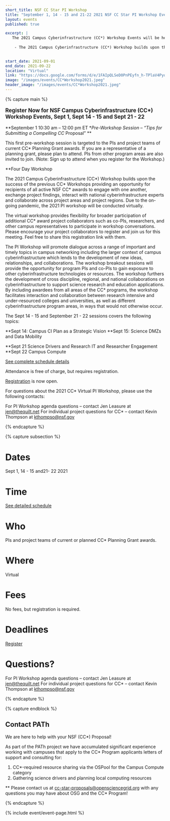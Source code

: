 ```yaml
---
short_title: NSF CC Star PI Workshop 
title: "September 1, 14 - 15 and 21-22 2021 NSF CC Star PI Workshop Events"
layout: events
published: true

excerpt: |
   The 2021 Campus Cyberinfrastructure (CC*) Workshop Events will be held September 1,  14 - 15, and 21 - 22, 2021.
    
    - The 2021 Campus Cyberinfrastructure (CC*) Workshop builds upon the success of the previous CC* Workshops providing an opportunity for recipients of all active NSF CC* awards to engage with one another, exchange project findings, interact with national cyberinfrastructure experts and collaborate across project areas and project regions. Due to the on-going pandemic, the 2021 PI workshop will be conducted virtually.  

   
start_date: 2021-09-01
end_date: 2021-09-22
location: "Virtual"
link: "https://docs.google.com/forms/d/e/1FAIpQLSeD0PnPEyfn_h-TPlaV4PyqUate9M-fI_ykxBaLCNISo6Kcaw/viewform"
image: "/images/events/CC*Workshop2021.jpeg"
header_image: "/images/events/CC*Workshop2021.jpeg"
---
```


{% capture main %}

<p style="font-size: larger; font-weight: bold;">Register Now for NSF Campus Cyberinfrastructure (CC*) Workshop Events, Sept 1, Sept 14 - 15 and Sept 21 - 22 </p>

**September 1 10:30 am – 12:00 pm ET **Pre-Workshop Session – “Tips for Submitting a Compelling CC* Proposal” ** 

This first pre-workshop session is targeted to the PIs and project teams of current CC* Planning Grant awards. If you are a representative of a planning grant, please plan to attend. PIs from other program areas are also invited to join. (Note: Sign up to attend when you register for the Workshop.)

**Four Day Workshop

The 2021 Campus Cyberinfrastructure (CC*) Workshop builds upon the success of the previous CC* Workshops providing an opportunity for recipients of all active NSF CC* awards to engage with one another, exchange project findings, interact with national cyberinfrastructure experts and collaborate across project areas and project regions. Due to the on-going pandemic, the 2021 PI workshop will be conducted virtually.  

The  virtual workshop provides flexibility for broader participation of additional CC* award project collaborators such as co-PIs, researchers, and other campus representatives to participate in workshop conversations. Please encourage your project collaborators to register and join us for this meeting.  Feel free to share this registration link with them.     

The PI Workshop will promote dialogue across a range of important and timely topics in campus networking including the larger context of campus cyberinfrastructure which lends to the development of new ideas, relationships, and collaborations. The workshop breakout sessions will provide the opportunity for program PIs and co-PIs to gain exposure to other cyberinfrastructure technologies or resources. The workshop furthers the development of cross discipline, regional, and national collaborations on cyberinfrastructure to support science research and education applications. By including awardees from all areas of the CC* programs, the workshop facilitates interaction and collaboration between research intensive and under-resourced colleges and universities, as well as different cyberinfrastructure program areas, in ways that would not otherwise occur.

The Sept 14 - 15 and September 21 - 22 sessions covers the following topics:

**Sept 14:  Campus CI Plan as a Strategic Vision
**Sept 15: Science DMZs and Data Mobility

**Sept 21 Science Drivers and Research IT and Researcher Engagement
**Sept 22 Campus Compute

[See complete schedule details](https://www.thequilt.net/public-event/2021-nsf-virtual-cc-pi-workshop/)
  
Attendance is free of charge, but requires registration.

[Registration](https://docs.google.com/forms/d/e/1FAIpQLSeD0PnPEyfn_h-TPlaV4PyqUate9M-fI_ykxBaLCNISo6Kcaw/viewform) is now open. 

For questions about the 2021 CC* Virtual PI Workshop, please use the following contacts:

For PI Workshop agenda questions – contact Jen Leasure at jen@thequilt.net
For individual project questions for CC* – contact Kevin Thompson at kthompso@nsf.gov

{% endcapture %}

{% capture subsection %}
# Dates

Sept 1,  14 - 15 and21- 22 2021

# Time

[See detailed schedule](https://www.thequilt.net/public-event/2021-nsf-virtual-cc-pi-workshop/)

# Who 

PIs and project teams of current or planned CC* Planning Grant awards.

 
# Where

Virtual 


# Fees

No fees, but registration is required.


# Deadlines
[Register](https://docs.google.com/forms/d/e/1FAIpQLSeD0PnPEyfn_h-TPlaV4PyqUate9M-fI_ykxBaLCNISo6Kcaw/viewform) 


# Questions?

For PI Workshop agenda questions – contact Jen Leasure at <jen@thequilt.net>
For individual project questions for CC* – contact Kevin Thompson at <kthompso@nsf.gov>

{% endcapture %}

{% capture endblock %}

## Contact PATh

We are here to help with your NSF (CC*) Proposal!

As part of the PATh project we have accumulated significant experience working with campuses that apply to the CC* Program applicants letters of support and consulting for:

1. CC*-required resource sharing via the OSPool for the Campus Compute category
2. Gathering science drivers and planning local computing resources

** Please contact us at <cc-star-proposals@opensciencegrid.org> with any questions you may have about OSG and the CC* Program!

{% endcapture %}

{% include event/event-page.html %}




